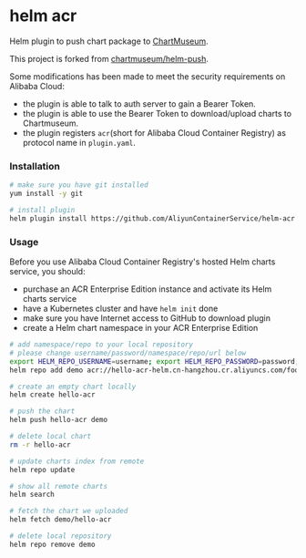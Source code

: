 # helm acr

Helm plugin to push chart package to [ChartMuseum](https://github.com/helm/chartmuseum).

This project is forked from [chartmuseum/helm-push](https://github.com/chartmuseum/helm-push). 

Some modifications has been made to meet the security requirements on Alibaba Cloud:
* the plugin is able to talk to auth server to gain a Bearer Token.
* the plugin is able to use the Bearer Token to download/upload charts to Chartmuseum.
* the plugin registers `acr`(short for Alibaba Cloud Container Registry) as protocol name in `plugin.yaml`.

### Installation

```bash
# make sure you have git installed
yum install -y git

# install plugin
helm plugin install https://github.com/AliyunContainerService/helm-acr
```

### Usage

Before you use Alibaba Cloud Container Registry's hosted Helm charts service, you should:
* purchase an ACR Enterprise Edition instance and activate its Helm charts service
* have a Kubernetes cluster and have `helm init` done
* make sure you have Internet access to GitHub to download plugin
* create a Helm chart namespace in your ACR Enterprise Edition

```bash
# add namespace/repo to your local repository
# please change username/password/namespace/repo/url below
export HELM_REPO_USERNAME=username; export HELM_REPO_PASSWORD=password;
helm repo add demo acr://hello-acr-helm.cn-hangzhou.cr.aliyuncs.com/foo/bar --username ${HELM_REPO_USERNAME} --password ${HELM_REPO_PASSWORD}

# create an empty chart locally
helm create hello-acr

# push the chart
helm push hello-acr demo

# delete local chart
rm -r hello-acr

# update charts index from remote
helm repo update

# show all remote charts
helm search

# fetch the chart we uploaded
helm fetch demo/hello-acr

# delete local repository
helm repo remove demo
```
